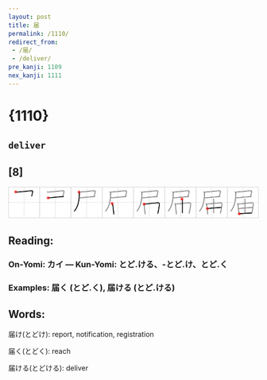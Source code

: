 ```yaml
---
layout: post
title: 届
permalink: /1110/
redirect_from:
 - /届/
 - /deliver/
pre_kanji: 1109
nex_kanji: 1111
---
```


# {1110}

## `deliver`

## [8]

<div class="stroke"><img src="../images/E5B18A.png" /></div>

## Reading:

### On-Yomi: カイ &mdash; Kun-Yomi: とど.ける、-とど.け、とど.く

### Examples: 届く (とど.く), 届ける (とど.ける)

## Words:

届け(とどけ): report, notification, registration

届く(とどく): reach

届ける(とどける): deliver
